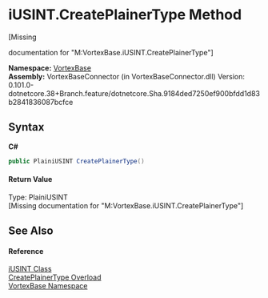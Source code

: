 # iUSINT.CreatePlainerType Method 
 

\[Missing <summary> documentation for "M:VortexBase.iUSINT.CreatePlainerType"\]

**Namespace:**&nbsp;<a href="N_VortexBase.md">VortexBase</a><br />**Assembly:**&nbsp;VortexBaseConnector (in VortexBaseConnector.dll) Version: 0.101.0-dotnetcore.38+Branch.feature/dotnetcore.Sha.9184ded7250ef900bfdd1d83b2841836087bcfce

## Syntax

**C#**<br />
``` C#
public PlainiUSINT CreatePlainerType()
```


#### Return Value
Type: PlainiUSINT<br />\[Missing <returns> documentation for "M:VortexBase.iUSINT.CreatePlainerType"\]

## See Also


#### Reference
<a href="T_VortexBase_iUSINT.md">iUSINT Class</a><br /><a href="Overload_VortexBase_iUSINT_CreatePlainerType.md">CreatePlainerType Overload</a><br /><a href="N_VortexBase.md">VortexBase Namespace</a><br />
